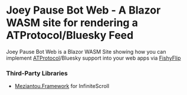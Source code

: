 # Joey Pause Bot Web - A Blazor WASM site for rendering a ATProtocol/Bluesky Feed

Joey Pause Bot Web is a Blazor WASM Site showing how you can implement [ATProtocol](https://atproto.com/)/Bluesky support into your web apps via [FishyFlip](https://github.com/drasticactions/FishyFlip)

### Third-Party Libraries

- [Meziantou.Framework](https://github.com/meziantou/Meziantou.Framework) for InfiniteScroll